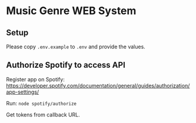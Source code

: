 # Music Genre WEB System

## Setup

Please copy `.env.example` to `.env` and provide the values.

## Authorize Spotify to access API

Register app on Spotify: https://developer.spotify.com/documentation/general/guides/authorization/app-settings/

Run: `node spotify/authorize`

Get tokens from callback URL.
